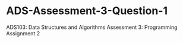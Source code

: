 # ADS-Assessment-3-Question-1
ADS103: Data Structures and Algorithms Assessment 3: Programming Assignment 2

